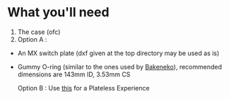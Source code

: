 # What you'll need

1. The case (ofc)
2. Option A :
 * An MX switch plate (dxf given at the top directory may be used as is)
 * Gummy O-ring (similar to the ones used by [Bakeneko](https://github.com/kkatano/bakeneko-60)), recommended dimensions are 143mm ID, 3.53mm CS
     
   Option B : Use [this](https://github.com/EagleVee/keyboards/tree/master/oring-plateless-kit) for a Plateless Experience
